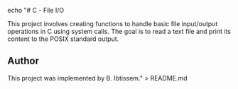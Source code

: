 echo "# C - File I/O

This project involves creating functions to handle basic file input/output operations in C using system calls. The goal is to read a text file and print its content to the POSIX standard output.

## Author

This project was implemented by B. Ibtissem." > README.md
